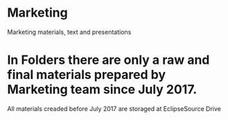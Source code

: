 # Marketing
Marketing materials, text and presentations

# In Folders there are only a raw and final materials prepared by Marketing team since July 2017.
All materials creaded before July 2017 are storaged at EclipseSource Drive
